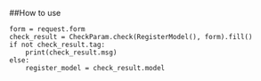 ##How to use

	form = request.form
    check_result = CheckParam.check(RegisterModel(), form).fill()
    if not check_result.tag:
        print(check_result.msg)
    else:
        register_model = check_result.model